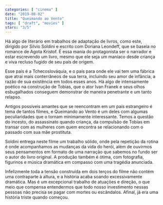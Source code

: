 ```yaml
---
categories: [ "cinema" ]
date: "2019-08-02"
title: "Queimando ao Vento"
tags: [ "draft", "movies" ]
stars: "3/5"
---
```

Há algo de literário em trabalhos de adaptação de livros, como este, dirigido por Silvio Soldini e escrito com Doriana Leondeff, que se baseia no romance de Agota Kristof. É essa mania do protagonista ser o narrador e estar escrevendo um livro, mesmo que ele seja um maníaco desde criança e viva recluso fugido de seu país de origem.

Esse país é a Tchecoslováquia, e o país para onde ele vai tem uma fábrica que atrai mais conterrâneos de sua terra, incluindo seu amor de infância, a razão de sua existência em todos esses anos. Há algo de intensamente poético na construção de Tobias, que o ator Ivan Franek e seus olhos esbugalhados conseguem demonstrar de maneira penetrante e um tanto relapso.

Antigos possíveis amantes que se reencontram em um país estrangeiro é tema de tantos filmes, e Queimando ao Vento é um deles com algumas peculiaridades que o tornam minimamente interessante. Temos a questão do incesto, do assassinato quando criança, da compulsão de Tobias em transar com as mulheres com quem encontra se relacionando com o passado com sua mãe prostituta.

Soldini entrega neste filme um trabalho sólido, onde pela repetição da rotina é onde acompanhamos as mudanças da vida do herói, além de ouvirmos seus pensamentos em formato de uma narração que sabemos no fundo ser o autor do livro original. A produção também é ótima, com fotografia, figurinos e música dramática em compasso com uma tragédia anunciada.

Infelizmente toda a tensão construída em dois terços do filme não contém uma contraparte à altura, e a história acaba soando excessivamente dramática. Mas é um excepcional trabalho de atuações e direção, o que meio que compensa entendermos que todo nosso investimento nessas pessoas não precisa se pagar com mortes ou escândalos. Afinal, já era uma história triste quando começou.
